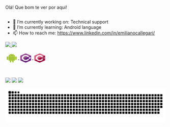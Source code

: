 Olá! Que bom te ver por aqui! 

##

- 🔭 I’m currently working on: Technical support
- 🌱 I’m currently learning: Android language
- 📫 How to reach me: https://www.linkedin.com/in/emilianocallegari/
 

<div>
  <a href="https://github.com/EmilianoCCS">
  <img height="150em" src="https://github-readme-stats.vercel.app/api?username=EmilianoCCS&show_icons=true&theme=midnight-purple&include_all_commits=true&count_private=true"/>
  <img height="150em" src="https://github-readme-stats.vercel.app/api/top-langs/?username=EmilianoCCS&layout=compact&langs_count=7&theme=midnight-purple"/>
</div>

  
  
 <div><br>
  <link rel="stylesheet" href="https://cdn.jsdelivr.net/gh/devicons/devicon@v2.12.0/devicon.min.css">
  <img align="center" alt="Emiliano-Android" height="30" width="40" src="https://github.com/devicons/devicon/blob/master/icons/android/android-plain.svg">
  <img align="center" alt="Emiliano-C#" height="30" width="40" src="https://github.com/devicons/devicon/blob/master/icons/csharp/csharp-original.svg">
  <img align="center" alt="Emiliano-Android" height="30" width="40" src="https://github.com/devicons/devicon/blob/master/icons/cplusplus/cplusplus-original.svg">
</div>
  
  ##
  
<div><br>
  <a href = "emiliano.callegari@hotmail.com"><img src="https://img.shields.io/badge/Microsoft_Outlook-0078D4?style=for-the-badge&logo=microsoft-outlook&logoColor=white" target="_blank"></a>
   <a href="https://api.whatsapp.com/send?phone=5519987650807&text=Ol%C3%A1!" target="_blank"><img src="https://img.shields.io/badge/WhatsApp-25D366?style=for-the-badge&logo=whatsapp&logoColor=white" target="_blank"></a>
  <a href="https://www.linkedin.com/in/emilianocallegari/" target="_blank"><img src="https://img.shields.io/badge/-LinkedIn-%230077B5?style=for-the-badge&logo=linkedin&logoColor=white" target="_blank"></a> 
 
   
  ![Snake animation](https://github.com/EmilianoCCS/EmilianoCCS/blob/output/github-contribution-grid-snake.svg)
 
</div>
